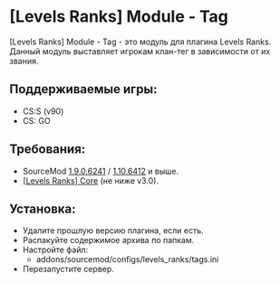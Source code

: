 [Levels Ranks] Module - Tag
===========================

[Levels Ranks] Module - Tag - это модуль для плагина Levels Ranks. Данный модуль выставляет игрокам клан-тег в зависимости от их звания.

Поддерживаемые игры:
--------------------
- CS:S (v90)
- CS: GO

Требования:
-----------
- SourceMod <a href="//sourcemod.net/downloads.php?branch=stable">1.9.0.6241</a> / <a href="//sourcemod.net/downloads.php?branch=dev">1.10.6412</a> и выше.
- <a href="https://github.com/levelsranks/levels-ranks-core">[Levels Ranks] Core</a> (не ниже v3.0).

Установка:
----------
- Удалите прошлую версию плагина, если есть.
- Распакуйте содержимое архива по папкам.
- Настройте файл:
	- addons/sourcemod/configs/levels_ranks/tags.ini
- Перезапустите сервер.
```
